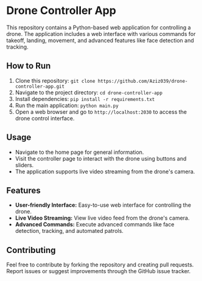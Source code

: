 # Drone Controller App

This repository contains a Python-based web application for controlling a drone. The application includes a web interface with various commands for takeoff, landing, movement, and advanced features like face detection and tracking.

## How to Run

1. Clone this repository: `git clone https://github.com/Aziz039/drone-controller-app.git`
2. Navigate to the project directory: `cd drone-controller-app`
3. Install dependencies: `pip install -r requirements.txt`
4. Run the main application: `python main.py`
5. Open a web browser and go to `http://localhost:2030` to access the drone control interface.

## Usage

- Navigate to the home page for general information.
- Visit the controller page to interact with the drone using buttons and sliders.
- The application supports live video streaming from the drone's camera.

## Features

- **User-friendly Interface:** Easy-to-use web interface for controlling the drone.
- **Live Video Streaming:** View live video feed from the drone's camera.
- **Advanced Commands:** Execute advanced commands like face detection, tracking, and automated patrols.

## Contributing

Feel free to contribute by forking the repository and creating pull requests. Report issues or suggest improvements through the GitHub issue tracker.

